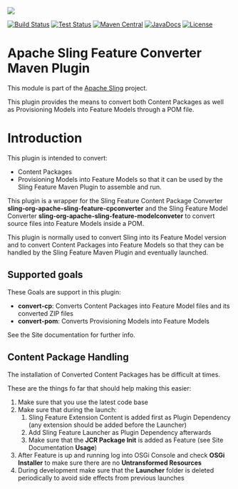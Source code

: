 [<img src="https://sling.apache.org/res/logos/sling.png"/>](https://sling.apache.org)

 [![Build Status](https://builds.apache.org/buildStatus/icon?job=Sling/sling-slingfeature-maven-plugin/master)](https://builds.apache.org/job/Sling/job/sling-slingfeature-maven-plugin/job/master) [![Test Status](https://img.shields.io/jenkins/t/https/builds.apache.org/job/Sling/job/sling-slingfeature-maven-plugin/job/master.svg)](https://builds.apache.org/job/Sling/job/sling-slingfeature-maven-plugin/job/master/test_results_analyzer/) [![Maven Central](https://maven-badges.herokuapp.com/maven-central/org.apache.sling/slingfeature-maven-plugin/badge.svg)](https://search.maven.org/#search%7Cga%7C1%7Cg%3A%22org.apache.sling%22%20a%3A%22slingfeature-maven-plugin%22) [![JavaDocs](https://www.javadoc.io/badge/org.apache.sling/slingfeature-maven-plugin.svg)](https://www.javadoc.io/doc/org.apache.sling/slingfeature-maven-plugin) [![License](https://img.shields.io/badge/License-Apache%202.0-blue.svg)](https://www.apache.org/licenses/LICENSE-2.0)

# Apache Sling Feature Converter Maven Plugin

This module is part of the [Apache Sling](https://sling.apache.org) project.

This plugin provides the means to convert both Content Packages as well as
Provisioning Models into Feature Models through a POM file.

# Introduction

This plugin is intended to convert:
* Content Packages
* Provisioning Models
into Feature Models so that it can be used by the Sling Feature Maven
Plugin to assemble and run.
 
This plugin is a wrapper for the Sling Feature Content Package Converter
**sling-org-apache-sling-feature-cpconverter** and the Sling Feature Model
Converter **sling-org-apache-sling-feature-modelconveter** to convert
source files into Feature Models inside a POM.

This plugin is normally used to convert Sling into its Feature Model
version and to convert Content Packages into Feature Models so that they
can be handled by the Sling Feature Maven Plugin and eventually launched.

## Supported goals

These Goals are support in this plugin:

* **convert-cp**: Converts Content Packages into Feature Model files
and its converted ZIP files
* **convert-pom**: Converts Provisioning Models into Feature Models

See the Site documentation for further info.

## Content Package Handling

The installation of Converted Content Packages has be difficult at times.

These are the things fo far that should help making this easier:
1. Make sure that you use the latest code base
2. Make sure that during the launch:
    1. Sling Feature Extension Content is added first as Plugin Dependency
       (any extension should be added before the Launcher)
    2. Add Sling Feature Launcher as Plugin Dependency afterwards
    3. Make sure that the **JCR Package Init** is added as Feature
       (see Site Documentation **Usage**)
3. After Feature is up and running log into OSGi Console and check
   **OSGi Installer** to make sure there are no **Untransformed
   Resources**
4. During development make sure that the **Launcher** folder is deleted
   periodically to avoid side effects from previous launches